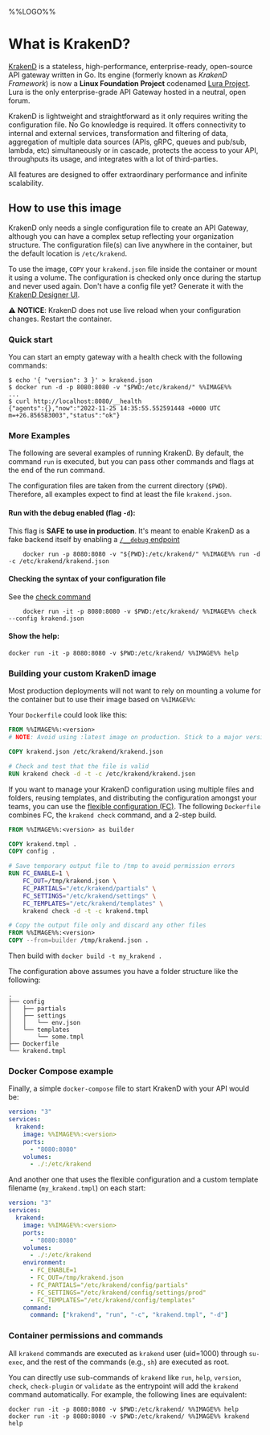 %%LOGO%%

# What is KrakenD?

[KrakenD](https://www.krakend.io/) is a stateless, high-performance, enterprise-ready, open-source API gateway written in Go. Its engine (formerly known as *KrakenD Framework*) is now a **Linux Foundation Project** codenamed [Lura Project](https://luraproject.org/). Lura is the only enterprise-grade API Gateway hosted in a neutral, open forum.

KrakenD is lightweight and straightforward as it only requires writing the configuration file. No Go knowledge is required. It offers connectivity to internal and external services, transformation and filtering of data, aggregation of multiple data sources (APIs, gRPC, queues and pub/sub, lambda, etc) simultaneously or in cascade, protects the access to your API, throughputs its usage, and integrates with a lot of third-parties.

All features are designed to offer extraordinary performance and infinite scalability.

## How to use this image
KrakenD only needs a single configuration file to create an API Gateway, although you can have a complex setup reflecting your organization structure. The configuration file(s) can live anywhere in the container, but the default location is `/etc/krakend`.

To use the image, `COPY` your `krakend.json` file inside the container or mount it using a volume. The configuration is checked only once during the startup and never used again. Don't have a config file yet? Generate it with the [KrakenD Designer UI](https://designer.krakend.io).

⚠️ **NOTICE**: KrakenD does not use live reload when your configuration changes. Restart the container.

### Quick start
You can start an empty gateway with a health check with the following commands:

```console
$ echo '{ "version": 3 }' > krakend.json
$ docker run -d -p 8080:8080 -v "$PWD:/etc/krakend/" %%IMAGE%%
...
$ curl http://localhost:8080/__health
{"agents":{},"now":"2022-11-25 14:35:55.552591448 +0000 UTC m=+26.856583003","status":"ok"}
```

### More Examples
The following are several examples of running KrakenD. By default, the command `run` is executed, but you can pass
other commands and flags at the end of the run command.

The configuration files are taken from the current directory (`$PWD`). Therefore, all examples expect to find at least the file `krakend.json`.

####  Run with the debug enabled (flag `-d`):
This flag is **SAFE to use in production**. It's meant to enable KrakenD as a fake backend itself by enabling a [`/__debug` endpoint](https://www.krakend.io/docs/endpoints/debug-endpoint/)

```console
    docker run -p 8080:8080 -v "${PWD}:/etc/krakend/" %%IMAGE%% run -d -c /etc/krakend/krakend.json
```

#### Checking the syntax of your configuration file
See the [check command](https://www.krakend.io/docs/commands/check/)

```console
    docker run -it -p 8080:8080 -v $PWD:/etc/krakend/ %%IMAGE%% check --config krakend.json
```
#### Show the help:

    docker run -it -p 8080:8080 -v $PWD:/etc/krakend/ %%IMAGE%% help


### Building your custom KrakenD image

Most production deployments will not want to rely on mounting a volume for the container but to use their image based on `%%IMAGE%%`:

Your `Dockerfile` could look like this:

```Dockerfile
FROM %%IMAGE%%:<version>
# NOTE: Avoid using :latest image on production. Stick to a major version instead.

COPY krakend.json /etc/krakend/krakend.json

# Check and test that the file is valid
RUN krakend check -d -t -c /etc/krakend/krakend.json
```

If you want to manage your KrakenD configuration using multiple files and folders, reusing templates, and distributing the configuration amongst your teams, you can use the [flexible configuration (FC)](https://www.krakend.io/docs/configuration/flexible-config/). The following `Dockerfile` combines FC, the `krakend check` command, and a 2-step build.

```Dockerfile
FROM %%IMAGE%%:<version> as builder

COPY krakend.tmpl .
COPY config .

# Save temporary output file to /tmp to avoid permission errors
RUN FC_ENABLE=1 \
    FC_OUT=/tmp/krakend.json \
    FC_PARTIALS="/etc/krakend/partials" \
    FC_SETTINGS="/etc/krakend/settings" \
    FC_TEMPLATES="/etc/krakend/templates" \
    krakend check -d -t -c krakend.tmpl

# Copy the output file only and discard any other files
FROM %%IMAGE%%:<version>
COPY --from=builder /tmp/krakend.json .
```
Then build with `docker build -t my_krakend .`

The configuration above assumes you have a folder structure like the following:
```
.
├── config
│   ├── partials
│   ├── settings
│   │   └── env.json
│   └── templates
│       └── some.tmpl
├── Dockerfile
└── krakend.tmpl
```

### Docker Compose example
Finally, a simple `docker-compose` file to start KrakenD with your API would be:

```yaml
version: "3"
services:
  krakend:
    image: %%IMAGE%%:<version>
    ports:
      - "8080:8080"
    volumes:
      - ./:/etc/krakend
```

And another one that uses the flexible configuration and a custom template filename (`my_krakend.tmpl`) on each start:

```yaml
version: "3"
services:
  krakend:
    image: %%IMAGE%%:<version>
    ports:
      - "8080:8080"
    volumes:
      - ./:/etc/krakend
    environment:
      - FC_ENABLE=1
      - FC_OUT=/tmp/krakend.json
      - FC_PARTIALS="/etc/krakend/config/partials"
      - FC_SETTINGS="/etc/krakend/config/settings/prod"
      - FC_TEMPLATES="/etc/krakend/config/templates"
    command:
      command: ["krakend", "run", "-c", "krakend.tmpl", "-d"]
```
### Container permissions and commands
All `krakend` commands are executed as `krakend` user (uid=1000) through `su-exec`, and the rest of the commands (e.g., `sh`) are executed as root.

You can directly use sub-commands of `krakend` like `run`, `help`, `version`, `check`, `check-plugin` or `validate` as the entrypoint will add the `krakend` command automatically. For example, the following lines are equivalent:

    docker run -it -p 8080:8080 -v $PWD:/etc/krakend/ %%IMAGE%% help
    docker run -it -p 8080:8080 -v $PWD:/etc/krakend/ %%IMAGE%% krakend help